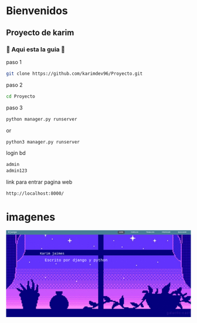 # Bienvenidos 
## Proyecto de karim
###  Aqui esta la guia  
paso 1
```bash
git clone https://github.com/karimdev96/Proyecto.git
```
paso 2
```bash
cd Proyecto
```
paso 3
```bash
python manager.py runserver
```
or
```bash
python3 manager.py runserver
```

login bd
```bash
admin
admin123
```
link para entrar pagina web
```bash
http://localhost:8000/
```

# imagenes
![fotos](img/fotos.png)
